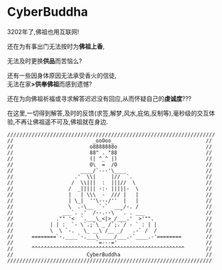 # CyberBuddha
<p>3202年了,佛祖也用互联网!  <br>

还在为有事出门无法按时为<strong>佛祖上香</strong>,  <br>

无法及时更换<strong>供品</strong>而苦恼么?  <br>

还有一些因身体原因无法承受香火的信徒,  <br>无法在家<strong>>供奉佛祖</strong>而感到遗憾?  <br>

还在为向佛祖祈福或寻求解答迟迟没有回应,从而怀疑自己的<strong>虔诚度</strong>??? </p>


<p>在这里,一切得到解答,及时的反馈(求签,解梦,风水,庇佑,反制等),毫秒级的交互体验,不再让佛祖遥不可及,佛祖就在身边.</p>

<!--![Buddha](https://raw.githubusercontent.com/Maskeva/CyberBuddha/main/img/Buddha.jpg)-->


```////////////////////////////////////////////////////////////////////
////////////////////////////////////////////////////////////////////
//                          _ooOoo_                              //
//                         o8888888o                             //
//                         88" . "88                             //
//                         (| ^_^ |)                             //
//                         O\  =  /O                             //
//                      ____/`---'\____                          //
//                    .'  \\|     |//  `.                        //
//                   /  \\|||  :  |||//  \                       //
//                  /  _||||| -:- |||||-  \                      //
//                  |   | \\\  -  /// |   |                      //
//                  | \_|  ''\---/''  |   |                      //
//                  \  .-\__  `-`  ___/-. /                      //
//                ___`. .'  /--.--\  `. . ___                    //
//              ."" '<  `.___\_<|>_/___.'  >'"".                 //
//            | | :  `- \`.;`\ _ /`;.`/ - ` : | |                //
//            \  \ `-.   \_ __\ /__ _/   .-` /  /                //
//      ========`-.____`-.___\_____/___.-`____.-'========        //
//                           `=---='                             //
//      ^^^^^^^^^^^^^^^^^^^^^^^^^^^^^^^^^^^^^^^^^^^^^^^^^^       //
//                        CyberBuddha                            //
///////////////////////////////////////////////////////////////////
```